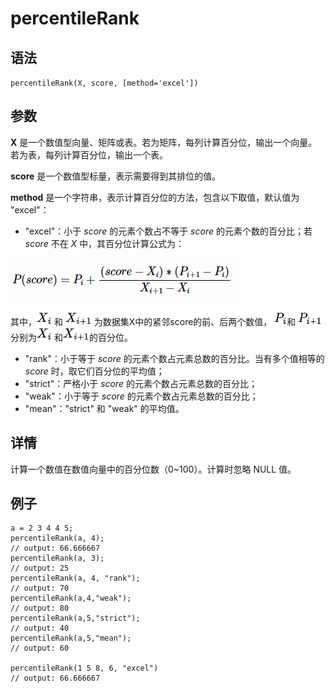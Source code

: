 # percentileRank

## 语法

`percentileRank(X, score, [method='excel'])`

## 参数

**X** 是一个数值型向量、矩阵或表。若为矩阵，每列计算百分位，输出一个向量。若为表，每列计算百分位，输出一个表。

**score** 是一个数值型标量，表示需要得到其排位的值。

**method** 是一个字符串，表示计算百分位的方法，包含以下取值，默认值为 "excel"：

* "excel"：小于 *score* 的元素个数占不等于 *score*
  的元素个数的百分比；若 *score* 不在 *X* 中，其百分位计算公式为：

![](../../images/pscore.png)

其中，![xi](../../images/xi.png) 和 ![xp1](../../images/xp1.png) 为数据集X中的紧邻score的前、后两个数值，
![pi](../../images/pi.png)和 ![pi1](../../images/pi1.png)分别为![xi](../../images/xi.png) 和![xp1](../../images/xp1.png)的百分位。

* "rank"：小于等于 *score* 的元素个数占元素总数的百分比。当有多个值相等的
  *score* 时，取它们百分位的平均值；
* "strict"：严格小于 *score* 的元素个数占元素总数的百分比；
* "weak"：小于等于 *score* 的元素个数占元素总数的百分比；
* "mean"："strict" 和 "weak" 的平均值。

## 详情

计算一个数值在数值向量中的百分位数（0~100）。计算时忽略 NULL 值。

## 例子

```
a = 2 3 4 4 5;
percentileRank(a, 4);
// output: 66.666667
percentileRank(a, 3);
// output: 25
percentileRank(a, 4, "rank");
// output: 70
percentileRank(a,4,"weak");
// output: 80
percentileRank(a,5,"strict");
// output: 40
percentileRank(a,5,"mean");
// output: 60

percentileRank(1 5 8, 6, "excel")
// output: 66.666667
```

